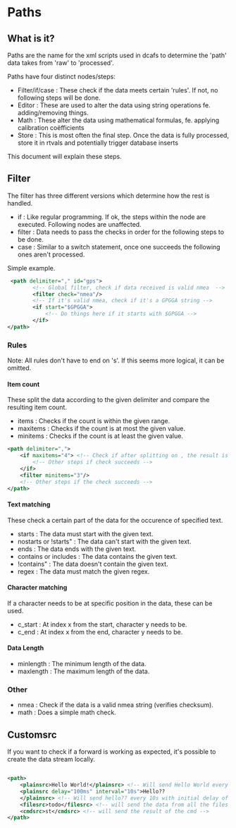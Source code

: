 # Paths

## What is it?

Paths are the name for the xml scripts used in dcafs to determine the 'path' data takes from 'raw' to 'processed'. 

Paths have four distinct nodes/steps:
- Filter/if/case : These check if the data meets certain 'rules'. If not, no following steps will be done.
- Editor : These are used to alter the data using string operations fe. adding/removing things.
- Math : These alter the data using mathematical formulas, fe. applying calibration coëfficients
- Store : This is most often the final step. Once the data is fully processed, store it in rtvals and potentially trigger database inserts

This document will explain these steps.

## Filter

The filter has three different versions which determine how the rest is handled.
- if : Like regular programming. If ok, the steps within the node are executed. Following nodes are unaffected.
- filter : Data needs to pass the checks in order for the following steps to be done.
- case : Similar to a switch statement, once one succeeds the following ones aren't processed.

Simple example.
```xml
 <path delimiter="," id="gps">
        <!-- Global filter, check if data received is valid nmea  -->
        <filter check="nmea"/>
		<!-- If it's valid nmea, check if it's a GPGGA string -->
		<if start="$GPGGA">
            <!-- Do things here if it starts with $GPGGA -->
        </if>
</path>
```

### Rules

Note: All rules don't have to end on 's'. If this seems more logical, it can be omitted.

#### Item count  
These split the data according to the given delimiter and compare the resulting item count.
* items : Checks if the count is within the given range.
* maxitems : Checks if the count is at most the given value.
* minitems : Checks if the count is at least the given value.

```xml
<path delimiter=",">
    <if maxitems="4"> <!-- Check if after splitting on , the result is at most 4 --> 
        <!-- Other steps if check succeeds -->
    </if>
    <filter minitems="3"/>
    <!-- Other steps if the check succeeds -->
</path>
```
#### Text matching
These check a certain part of the data for the occurence of specified text.
* starts : The data must start with the given text.
* nostarts or !starts" : The data can't start with the given text.
* ends : The data ends with the given text.
* contains or includes : The data contains the given text.
* !contains" : The data doesn't contain the given text.
* regex : The data must match the given regex.

#### Character matching 
If a character needs to be at specific position in the data, these can be used.

* c_start : At index x from the start, character y needs to be.
* c_end : At index x from the end, character y needs to be.

#### Data Length
* minlength : The minimum length of the data.
* maxlength : The maximum length of the data.

### Other
* nmea : Check if the data is a valid nmea string (verifies checksum).
* math : Does a simple math check.

## Customsrc

If you want to check if a forward is working as expected, it's possible to create the data stream locally.

````xml

<path>
    <plainsrc>Hello World!</plainsrc> <!-- Will send Hello World every second -->
    <plainsrc delay="100ms" interval="10s">Hello??
    </plainsrc> <!-- Will send hello?? every 10s with initial delay of 100ms -->
    <filesrc>todo</filesrc> <!-- will send the data from all the files in the map one line at a time at 1s interval -->
    <cmdsrc>st</cmdsrc> <!-- will send the result of the cmd -->
</path>
````